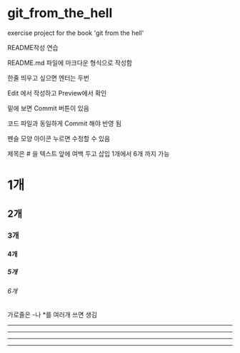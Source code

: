 # git_from_the_hell
exercise project for the book 'git from the hell'

README작성 연습

README.md 파일에 마크다운 형식으로 작성함

한줄 띄우고 싶으면 엔터는 두번

Edit 에서 작성하고 Preview에서 확인

밑에 보면 Commit 버튼이 있음

코드 파일과 동일하게 Commit 해야 반영 됨



펜슬 모양 아이콘 누르면 수정할 수 있음



제목은 # 을 텍스트 앞에 여백 두고 삽입
1개에서 6개 까지 가능

# 1개

## 2개

### 3개

#### 4개

##### 5개

###### 6개



가로줄은 -나 *를 여러개 쓰면 생김

---

- - -

***

* * *


